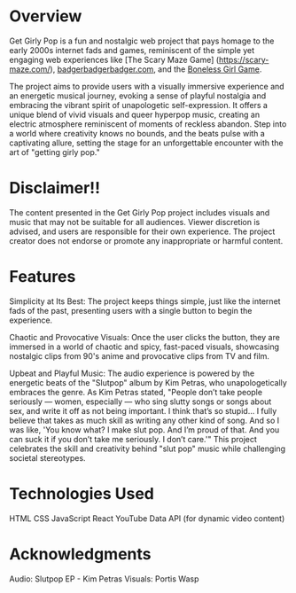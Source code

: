 # Overview
Get Girly Pop is a fun and nostalgic web project that pays homage to the early 2000s internet fads and games, reminiscent of the simple yet engaging web experiences like [The Scary Maze Game] (https://scary-maze.com/), [badgerbadgerbadger.com](badgerbadgerbadger.com), and the [Boneless Girl Game](https://www.miniplay.com/game/boneless-girl).

The project aims to provide users with a visually immersive experience and an energetic musical journey, evoking a sense of playful nostalgia and embracing the vibrant spirit of unapologetic self-expression. It offers a unique blend of vivid visuals and queer hyperpop music, creating an electric atmosphere reminiscent of moments of reckless abandon. Step into a world where creativity knows no bounds, and the beats pulse with a captivating allure, setting the stage for an unforgettable encounter with the art of "getting girly pop."

# Disclaimer!!
The content presented in the Get Girly Pop project includes visuals and music that may not be suitable for all audiences. Viewer discretion is advised, and users are responsible for their own experience. The project creator does not endorse or promote any inappropriate or harmful content.

# Features
Simplicity at Its Best: The project keeps things simple, just like the internet fads of the past, presenting users with a single button to begin the experience.

Chaotic and Provocative Visuals: Once the user clicks the button, they are immersed in a world of chaotic and spicy, fast-paced visuals, showcasing nostalgic clips from 90's anime and provocative clips from TV and film.

Upbeat and Playful Music: The audio experience is powered by the energetic beats of the "Slutpop" album by Kim Petras, who unapologetically embraces the genre. As Kim Petras stated, "People don’t take people seriously — women, especially — who sing slutty songs or songs about sex, and write it off as not being important. I think that’s so stupid… I fully believe that takes as much skill as writing any other kind of song. And so I was like, 'You know what? I make slut pop. And I’m proud of that. And you can suck it if you don’t take me seriously. I don’t care.'" This project celebrates the skill and creativity behind "slut pop" music while challenging societal stereotypes.


# Technologies Used
HTML
CSS
JavaScript
React
YouTube Data API (for dynamic video content)

# Acknowledgments
Audio: Slutpop EP - Kim Petras
Visuals: Portis Wasp
